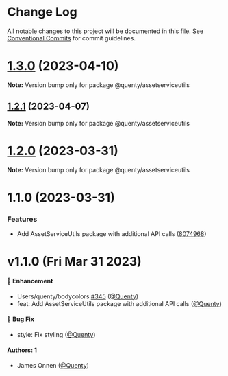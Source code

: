 # Change Log

All notable changes to this project will be documented in this file.
See [Conventional Commits](https://conventionalcommits.org) for commit guidelines.

# [1.3.0](https://github.com/Quenty/NevermoreEngine/compare/@quenty/assetserviceutils@1.2.1...@quenty/assetserviceutils@1.3.0) (2023-04-10)

**Note:** Version bump only for package @quenty/assetserviceutils





## [1.2.1](https://github.com/Quenty/NevermoreEngine/compare/@quenty/assetserviceutils@1.2.0...@quenty/assetserviceutils@1.2.1) (2023-04-07)

**Note:** Version bump only for package @quenty/assetserviceutils





# [1.2.0](https://github.com/Quenty/NevermoreEngine/compare/@quenty/assetserviceutils@1.1.0...@quenty/assetserviceutils@1.2.0) (2023-03-31)

**Note:** Version bump only for package @quenty/assetserviceutils





# 1.1.0 (2023-03-31)


### Features

* Add AssetServiceUtils package with additional API calls ([8074968](https://github.com/Quenty/NevermoreEngine/commit/8074968319abcdd077fc001d65102117f4c12b90))





# v1.1.0 (Fri Mar 31 2023)

#### 🚀 Enhancement

- Users/quenty/bodycolors [#345](https://github.com/Quenty/NevermoreEngine/pull/345) ([@Quenty](https://github.com/Quenty))
- feat: Add AssetServiceUtils package with additional API calls ([@Quenty](https://github.com/Quenty))

#### 🐛 Bug Fix

- style: Fix styling ([@Quenty](https://github.com/Quenty))

#### Authors: 1

- James Onnen ([@Quenty](https://github.com/Quenty))
